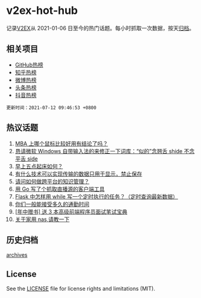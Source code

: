 # v2ex-hot-hub

 记录[V2EX](https://www.v2ex.com/)从 2021-01-06 日至今的热门话题。每小时抓取一次数据，按天[归档](archives)。
 
 ## 相关项目

- [GitHub热榜](https://github.com/snaildev/github-hot-hub)
- [知乎热榜](https://github.com/snaildev/zhihu-hot-hub)
- [微博热榜](https://github.com/snaildev/weibo-hot-hub)
- [头条热榜](https://github.com/snaildev/toutiao-hot-hub)
- [抖音热榜](https://github.com/snaildev/douyin-hot-hub)


 `更新时间：2021-07-12 09:46:53 +0800`

## 热议话题

1. [MBA 上哪个鼠标比较好用有结论了吗？](https://www.v2ex.com/t/788802)
1. [恳请微软 Windows 自带输入法的来修正一下词库：“似的”念翘舌 shide 不念平舌 side](https://www.v2ex.com/t/788822)
1. [早上五点起床如何？](https://www.v2ex.com/t/788874)
1. [有什么技术可以实现传输的数据只用于显示，禁止保存](https://www.v2ex.com/t/788887)
1. [请问如何做跨平台的知识管理？](https://www.v2ex.com/t/788826)
1. [用 Go 写了个抓取直播源的客户端工具](https://www.v2ex.com/t/788806)
1. [Flask 中怎样用 while 写一个定时执行的任务？（定时查询最新数据）](https://www.v2ex.com/t/788811)
1. [你们一般能接受多久的通勤时间](https://www.v2ex.com/t/788898)
1. [[年中赠书] 送 3 本高级前端程序员面试笔试宝典](https://www.v2ex.com/t/788917)
1. [关于家用 nas,请教一下](https://www.v2ex.com/t/788851)

## 历史归档

[archives](archives)

## License

See the [LICENSE](LICENSE) file for license rights and limitations (MIT).
